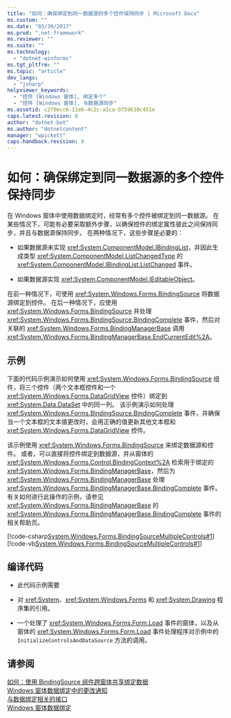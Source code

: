 ```yaml
---
title: "如何：确保绑定到同一数据源的多个控件保持同步 | Microsoft Docs"
ms.custom: ""
ms.date: "03/30/2017"
ms.prod: ".net-framework"
ms.reviewer: ""
ms.suite: ""
ms.technology: 
  - "dotnet-winforms"
ms.tgt_pltfrm: ""
ms.topic: "article"
dev_langs: 
  - "jsharp"
helpviewer_keywords: 
  - "控件 [Windows 窗体], 绑定多个"
  - "控件 [Windows 窗体], 与数据源同步"
ms.assetid: c2f0ecc6-11e6-4c2c-a1ca-0759630c451e
caps.latest.revision: 8
author: "dotnet-bot"
ms.author: "dotnetcontent"
manager: "wpickett"
caps.handback.revision: 8
---
```

# 如何：确保绑定到同一数据源的多个控件保持同步
在 Windows 窗体中使用数据绑定时，经常有多个控件被绑定到同一数据源。  在某些情况下，可能有必要采取额外步骤，以确保控件的绑定属性彼此之间保持同步，并且与数据源保持同步。  在两种情况下，这些步骤是必要的：  
  
-   如果数据源未实现 <xref:System.ComponentModel.IBindingList>，并因此生成类型 <xref:System.ComponentModel.ListChangedType> 的 <xref:System.ComponentModel.IBindingList.ListChanged> 事件。  
  
-   如果数据源实现 <xref:System.ComponentModel.IEditableObject>。  
  
 在前一种情况下，可使用 <xref:System.Windows.Forms.BindingSource> 将数据源绑定到控件。  在后一种情况下，应使用 <xref:System.Windows.Forms.BindingSource> 并处理 <xref:System.Windows.Forms.BindingSource.BindingComplete> 事件，然后对关联的 <xref:System.Windows.Forms.BindingManagerBase> 调用 <xref:System.Windows.Forms.BindingManagerBase.EndCurrentEdit%2A>。  
  
## 示例  
 下面的代码示例演示如何使用 <xref:System.Windows.Forms.BindingSource> 组件，将三个控件（两个文本框控件和一个 <xref:System.Windows.Forms.DataGridView> 控件）绑定到 <xref:System.Data.DataSet> 中的同一列。  该示例演示如何处理 <xref:System.Windows.Forms.BindingSource.BindingComplete> 事件，并确保当一个文本框的文本值更改时，会用正确的值更新其他文本框和 <xref:System.Windows.Forms.DataGridView> 控件。  
  
 该示例使用 <xref:System.Windows.Forms.BindingSource> 来绑定数据源和控件。  或者，可以直接将控件绑定到数据源，并从窗体的 <xref:System.Windows.Forms.Control.BindingContext%2A> 检索用于绑定的 <xref:System.Windows.Forms.BindingManagerBase>，然后为 <xref:System.Windows.Forms.BindingManagerBase> 处理 <xref:System.Windows.Forms.BindingManagerBase.BindingComplete> 事件。  有关如何进行此操作的示例，请参见 <xref:System.Windows.Forms.BindingManagerBase> 的 <xref:System.Windows.Forms.BindingManagerBase.BindingComplete> 事件的相关帮助页。  
  
 [!code-csharp[System.Windows.Forms.BindingSourceMultipleControls#1](../../../samples/snippets/csharp/VS_Snippets_Winforms/System.Windows.Forms.BindingSourceMultipleControls/CS/Form1.cs#1)]
 [!code-vb[System.Windows.Forms.BindingSourceMultipleControls#1](../../../samples/snippets/visualbasic/VS_Snippets_Winforms/System.Windows.Forms.BindingSourceMultipleControls/VB/Form1.vb#1)]  
  
## 编译代码  
  
-   此代码示例需要  
  
-   对 <xref:System>、<xref:System.Windows.Forms> 和 <xref:System.Drawing> 程序集的引用。  
  
-   一个处理了 <xref:System.Windows.Forms.Form.Load> 事件的窗体，以及从窗体的 <xref:System.Windows.Forms.Form.Load> 事件处理程序对示例中的 `InitializeControlsAndDataSource` 方法的调用。  
  
## 请参阅  
 [如何：使用 BindingSource 组件跨窗体共享绑定数据](../../../docs/framework/winforms/controls/how-to-share-bound-data-across-forms-using-the-bindingsource-component.md)   
 [Windows 窗体数据绑定中的更改通知](../../../docs/framework/winforms/change-notification-in-windows-forms-data-binding.md)   
 [与数据绑定相关的接口](../../../docs/framework/winforms/interfaces-related-to-data-binding.md)   
 [Windows 窗体数据绑定](../../../docs/framework/winforms/windows-forms-data-binding.md)